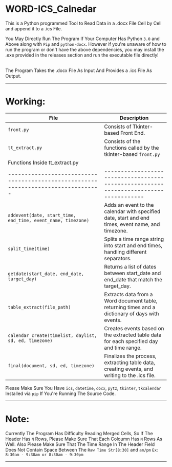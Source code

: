 # WORD-ICS_Calnedar
This is a Python programmed Tool to Read Data in a .docx File Cell by Cell and append it to a .ics File.<br />

You May Directly Run The Program If Your Computer Has Python `3.0` and Above along with `Pip` and `python-docx`. However if you're unaware of how to run the program or don't have the above dependencies, you may install the .exe provided in the releases section and run the executable file directly!<br /><br />

The Program Takes the .docx File As Input And Provides a .ics File As Output.<br />
- - - -

# Working: <br />

| File                | Description                                                                                        |
|---------------------|----------------------------------------------------------------------------------------------------|
| `front.py`          | Consists of Tkinter-based Front End.                                                              |
| `tt_extract.py`     | Consists of the functions called by the tkinter-based `front.py`|
| Functions Inside tt_extract.py                                               |                                                                                                    |
|----------------------------------------------------------------------------------|------------------------------------------------------------------------------------|
| `addevent(date, start_time, end_time, event_name, timezone)`                  | Adds an event to the calendar with specified date, start and end times, event name, and timezone.    |
| `split_time(time)`                                                           | Splits a time range string into start and end times, handling different separators.                   |
| `getdate(start_date, end_date, target_day)`                                 | Returns a list of dates between start_date and end_date that match the target_day.                    |
| `table_extract(file_path)`                                                   | Extracts data from a Word document table, returning times and a dictionary of days with events.       |
| `calendar_create(timelist, daylist, sd, ed, timezone)`                     | Creates events based on the extracted table data for each specified day and time range.              |
| `final(document, sd, ed, timezone)`                                         | Finalizes the process, extracting table data, creating events, and writing to the .ics file.          |


Please Make Sure You Have `ics`, `datetime`, `docx`, `pytz`, `tkinter`, `tkcalendar` Installed via `pip` If You're Running The Source Code.


- - - -

# Note:
Currently The Program Has Difficulty Reading Merged Cells, So If The Header Has `N` Rows, Please Make Sure That Each Coloumn Has `N` Rows As Well.
Also Please Make Sure That The Time Range In The Header Field Does Not Contain Space Between The `Raw Time Str[8:30]` and `am/pm` `Ex: 8:30am - 9:30am or 8:30am - 9:30pm`

- - - -
